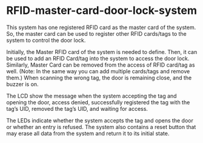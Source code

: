 # RFID-master-card-door-lock-system

This system has one registered RFID card as the master card of the system. So, the master
card can be used to register other RFID cards/tags to the system to control the door lock.

Initially, the Master RFID card of the system is needed to define. Then, it can be used to
add an RFID Card/tag into the system to access the door lock. Similarly, Master Card can
be removed from the access of RFID card/tag as well. (Note: In the same way you can add
multiple cards/tags and remove them.) When scanning the wrong tag, the door is remaining
close, and the buzzer is on.

The LCD show the message when the system accepting the tag and opening the
door, access denied, successfully registered the tag with the tag’s UID, removed the tag’s
UID, and waiting for access.

The LEDs indicate whether the system accepts the tag and opens the door or whether an
entry is refused. The system also contains a reset button that may erase all data from the
system and return it to its initial state.
